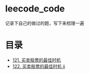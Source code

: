 # leecode_code
记录下自己的做过的题，写下来梳理一遍
# 目录
* [121. 买卖股票的最佳时机](https://github.com/Ender2018/leecode_code/blob/master/121.%20%E4%B9%B0%E5%8D%96%E8%82%A1%E7%A5%A8%E7%9A%84%E6%9C%80%E4%BD%B3%E6%97%B6%E6%9C%BA.md)
* [122. 买卖股票的最佳时机 ii](https://github.com/Ender2018/leecode_code/blob/master/122.%20%E4%B9%B0%E5%8D%96%E8%82%A1%E7%A5%A8%E7%9A%84%E6%9C%80%E4%BD%B3%E6%97%B6%E6%9C%BA%20ii.md)
